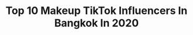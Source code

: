 ---
title: Top 10 Makeup TikTok Influencers In Bangkok In 2020
description: >-
  Find top makeup TikTok influencers in Bangkok in 2020. Most popular hashtags: #duetwithme #duet #quarantine #shawnmendes.
platform: TikTok
profiles:
  - username: "tomas_tarr"
    fullname: >-
      Tomas Tarr
    location: "Thailand"
    followers: 127066
    engagement: 1400
    commentsToLikes: 0.045604
    id: cka5z8kq6lljr0i78himqxnof
    verified: false
    hashtags: "#dance, #duetwithme, #challenge, #motorcycle"
  - username: "ima_rapunzel_"
    fullname: >-
      Kanon🤍🦩🧃
    location: "Thailand"
    followers: 81720
    engagement: 1300
    commentsToLikes: 0.021025
    id: ck9gkomroklon0j78z789rtg0
    verified: false
    hashtags: "#cheesehotdogs, #chubbycheeks, #quarintine, #zoommyface"
  - username: "bobitasharma"
    fullname: >-
      Bobita Sharma
    location: "Thailand"
    followers: 20592
    engagement: 860
    commentsToLikes: 0.058219
    id: ck9gkovzyko3c0j78pypzlmh3
    verified: false
    hashtags: "#myownvoice, #viralvideo"
  - username: "timoruuss"
    fullname: >-
      Timo
    location: "Thailand"
    followers: 269598
    engagement: 1255
    commentsToLikes: 0.024652
    id: ck9gkoo45km320j78ay23fvqt
    verified: false
    hashtags: "#shawnmendes, #instagram, #dateing, #accentchallenge"
  - username: "seelautravel"
    fullname: >-
      seelautravel
    location: "Thailand"
    followers: 13917
    engagement: 424
    commentsToLikes: 0.062027
    id: ck8qncm2du17e0j786xa1vfzn
    verified: false
    hashtags: "#chilichallenge, #nusapenida, #phiphiisland, #breakfastgoals"
  - username: "beauuu6"
    fullname: >-
      Beauuuuu
    location: "Thailand"
    followers: 58267
    engagement: 460
    commentsToLikes: 0.011398
    id: ck84mc9tqn5ul0j78knwk0ziu
    verified: false
    hashtags: "#skateboard, #challege, #fory, #medisonbeer"
  - username: "princekhan00_official"
    fullname: >-
      prince khan official
    location: "Thailand"
    followers: 475353
    engagement: 1384
    commentsToLikes: 0.031083
    id: ck9gkowjmkoa80j781ebz28sb
    verified: false
    hashtags: "#trending, #tiktokprom, #jalebi, #momsoftiktok"
  - username: "jezzikaaaa"
    fullname: >-
      เจสสิก้า✨☁️
    location: "Thailand"
    followers: 18798
    engagement: 858
    commentsToLikes: 0.069311
    id: ckai6py9gx4sx0i78ke685uad
    verified: false
    hashtags: "#shootmeifyoucan, #crush, #weightloss, #kpop"
  - username: "kandyzyanide"
    fullname: >-
      Kandy Zyanide
    location: "Thailand"
    followers: 9692
    engagement: 917
    commentsToLikes: 0.027905
    id: ckal6czzgaafn0i7855jyfwtq
    verified: false
    hashtags: "#beyonce, #nurse, #crazyinlove, #light"
  - username: "ethan.guenther"
    fullname: >-
      Ethan Guenther
    location: "Thailand"
    followers: 242911
    engagement: 626
    commentsToLikes: 0.020209
    id: cka610jd1te970i78c6c39o4e
    verified: false
    hashtags: "#miami, #tiktokvietnam, #chiangmai, #school"
---